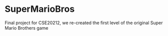 # SuperMarioBros
Final project for CSE20212, we re-created the first level of the original Super Mario Brothers game
